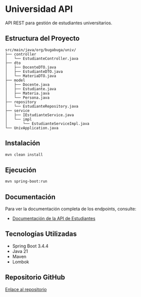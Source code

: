 # Universidad API

API REST para gestión de estudiantes universitarios.

## Estructura del Proyecto

```
src/main/java/org/bugabuga/univ/
├── controller
│   └── EstudianteController.java
├── dto
│   ├── DocenteDTO.java
│   ├── EstudianteDTO.java
│   └── MateriaDTO.java
├── model
│   ├── Docente.java
│   ├── Estudiante.java
│   ├── Materia.java
│   └── Persona.java
├── repository
│   └── EstudianteRepository.java
├── service
│   ├── IEstudianteService.java
│   └── impl
│       └── EstudianteServiceImpl.java
└── UnivApplication.java
```

## Instalación

```bash
mvn clean install
```

## Ejecución

```bash
mvn spring-boot:run
```

## Documentación

Para ver la documentación completa de los endpoints, consulte:
- [Documentación de la API de Estudiantes](./Writerside/topics/api-documentation.md)

## Tecnologías Utilizadas

- Spring Boot 3.4.4
- Java 21
- Maven
- Lombok

## Repositorio GitHub

[Enlace al repositorio](https://github.com/BugaPunk/API-st.git)
